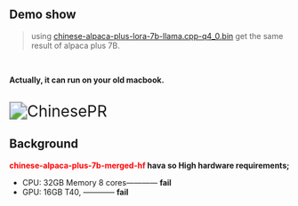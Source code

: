 ## Demo show
> using [chinese-alpaca-plus-lora-7b-llama.cpp-q4_0.bin](https://huggingface.co/HardSoft2023/chinese-alpaca-plus-lora-7b-llama.cpp-q4_0.bin)
get the same result of alpaca plus 7B.
<br>

**Actually, it can run on your old macbook.**

<br>
<img src="https://wechatlongterm.oss-cn-beijing.aliyuncs.com/ChinesePR.png" alt="ChinesePR" style="zoom:200%;" />



## Background

**<font color='red'>chinese-alpaca-plus-7b-merged-hf</font> hava so High hardware requirements;**

* CPU: 32GB Memory 8 cores———— **fail**
* GPU: 16GB T40, ———— **fail**

